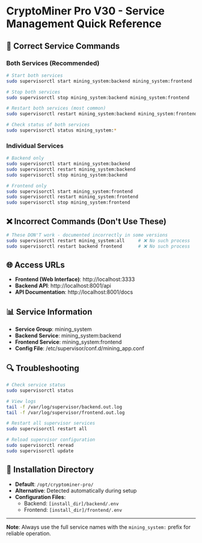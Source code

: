 # CryptoMiner Pro V30 - Service Management Quick Reference

## 🚀 **Correct Service Commands**

### **Both Services (Recommended)**
```bash
# Start both services
sudo supervisorctl start mining_system:backend mining_system:frontend

# Stop both services
sudo supervisorctl stop mining_system:backend mining_system:frontend

# Restart both services (most common)
sudo supervisorctl restart mining_system:backend mining_system:frontend

# Check status of both services
sudo supervisorctl status mining_system:*
```

### **Individual Services**
```bash
# Backend only
sudo supervisorctl start mining_system:backend
sudo supervisorctl restart mining_system:backend
sudo supervisorctl stop mining_system:backend

# Frontend only
sudo supervisorctl start mining_system:frontend
sudo supervisorctl restart mining_system:frontend
sudo supervisorctl stop mining_system:frontend
```

## ❌ **Incorrect Commands (Don't Use These)**
```bash
# These DON'T work - documented incorrectly in some versions
sudo supervisorctl restart mining_system:all     # ❌ No such process
sudo supervisorctl restart backend frontend      # ❌ No such process
```

## 🌐 **Access URLs**
- **Frontend (Web Interface)**: http://localhost:3333
- **Backend API**: http://localhost:8001/api
- **API Documentation**: http://localhost:8001/docs

## 📊 **Service Information**
- **Service Group**: mining_system
- **Backend Service**: mining_system:backend
- **Frontend Service**: mining_system:frontend
- **Config File**: /etc/supervisor/conf.d/mining_app.conf

## 🔍 **Troubleshooting**
```bash
# Check service status
sudo supervisorctl status

# View logs
tail -f /var/log/supervisor/backend.out.log
tail -f /var/log/supervisor/frontend.out.log

# Restart all supervisor services
sudo supervisorctl restart all

# Reload supervisor configuration
sudo supervisorctl reread
sudo supervisorctl update
```

## 🔧 **Installation Directory**
- **Default**: `/opt/cryptominer-pro/`
- **Alternative**: Detected automatically during setup
- **Configuration Files**:
  - Backend: `[install_dir]/backend/.env`
  - Frontend: `[install_dir]/frontend/.env`

---

**Note**: Always use the full service names with the `mining_system:` prefix for reliable operation.